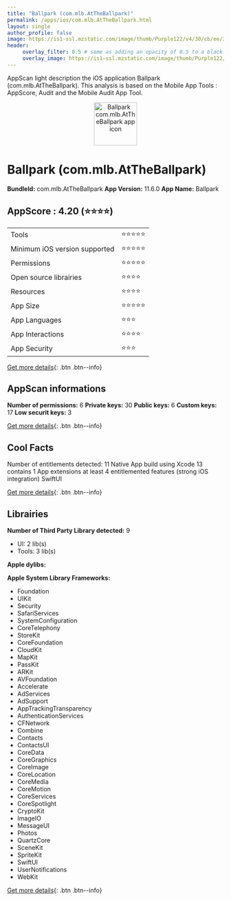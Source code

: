 ```yaml
---
title: "Ballpark (com.mlb.AtTheBallpark)"
permalink: /apps/ios/com.mlb.AtTheBallpark.html
layout: single
author_profile: false
image: https://is1-ssl.mzstatic.com/image/thumb/Purple122/v4/30/cb/ee/30cbee26-f29f-9f14-520e-2841d64ca0c0/AppIcon-0-1x_U007emarketing-0-5-0-85-220.png/512x512bb.jpg
header: 
     overlay_filter: 0.5 # same as adding an opacity of 0.5 to a black background
     overlay_image: https://is1-ssl.mzstatic.com/image/thumb/Purple122/v4/30/cb/ee/30cbee26-f29f-9f14-520e-2841d64ca0c0/AppIcon-0-1x_U007emarketing-0-5-0-85-220.png/512x512bb.jpg
---
```

AppScan light description the iOS application Ballpark (com.mlb.AtTheBallpark). This analysis is based on the Mobile App Tools : AppScore, Audit and the Mobile Audit App Tool.

  
  
<div style="text-align: center;"><img src="https://is1-ssl.mzstatic.com/image/thumb/Purple122/v4/30/cb/ee/30cbee26-f29f-9f14-520e-2841d64ca0c0/AppIcon-0-1x_U007emarketing-0-5-0-85-220.png/512x512bb.jpg" width="100" height="100" alt="Ballpark com.mlb.AtTheBallpark app icon"></div>  
  
# Ballpark (com.mlb.AtTheBallpark)

**BundleId:** com.mlb.AtTheBallpark
**App Version:** 11.6.0
**App Name:** Ballpark


## AppScore : 4.20 (⭐️⭐️⭐️⭐️) 

<table>
<tr><td> Tools </td><td> ⭐️⭐️⭐️⭐️⭐️ </td></tr>
<tr><td> Minimum iOS version supported </td><td> ⭐️⭐️⭐️⭐️⭐️ </td></tr>
<tr><td> Permissions </td><td> ⭐️⭐️⭐️⭐️⭐️ </td></tr>
<tr><td> Open source librairies </td><td> ⭐️⭐️⭐️⭐️ </td></tr>
<tr><td> Resources </td><td> ⭐️⭐️⭐️⭐️ </td></tr>
<tr><td> App Size </td><td> ⭐️⭐️⭐️⭐️⭐️ </td></tr>
<tr><td> App Languages </td><td> ⭐️⭐️⭐️ </td></tr>
<tr><td> App Interactions </td><td> ⭐️⭐️⭐️⭐️ </td></tr>
<tr><td> App Security </td><td> ⭐️⭐️⭐️ </td></tr>
</table>

[Get more details](/pricing.html){: .btn .btn--info}  
  
## AppScan informations 

**Number of permissions:** 6
**Private keys:** 30
**Public keys:** 6
**Custom keys:** 17
**Low securit keys:** 3
  
[Get more details](/pricing.html){: .btn .btn--info}

## Cool Facts

Number of entitlements detected: 11
Native App
build using Xcode 13
contains 1 App extensions
at least 4 entitlemented features (strong iOS integration)
SwiftUI
  
[Get more details](/pricing.html){: .btn .btn--info}

## Librairies 
**Number of Third Party Library detected:** 9
- UI: 2 lib(s)
- Tools: 3 lib(s)

**Apple dylibs:**


**Apple System Library Frameworks:**
- Foundation
- UIKit
- Security
- SafariServices
- SystemConfiguration
- CoreTelephony
- StoreKit
- CoreFoundation
- CloudKit
- MapKit
- PassKit
- ARKit
- AVFoundation
- Accelerate
- AdServices
- AdSupport
- AppTrackingTransparency
- AuthenticationServices
- CFNetwork
- Combine
- Contacts
- ContactsUI
- CoreData
- CoreGraphics
- CoreImage
- CoreLocation
- CoreMedia
- CoreMotion
- CoreServices
- CoreSpotlight
- CryptoKit
- ImageIO
- MessageUI
- Photos
- QuartzCore
- SceneKit
- SpriteKit
- SwiftUI
- UserNotifications
- WebKit


  
[Get more details](/pricing.html){: .btn .btn--info}

